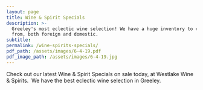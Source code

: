 ```yaml
---
layout: page
title: Wine & Spirit Specials
description: >-
  Greeley's most eclectic wine selection! We have a huge inventory to choose
  from, both foreign and domestic.
subtitle:
permalink: /wine-spirits-specials/
pdf_path: /assets/images/6-4-19.pdf
pdf_image_path: /assets/images/6-4-19.jpg
---
```


Check out our latest Wine & Spirit Specials on sale today, at Westlake Wine & Spirits. &nbsp;We have the best eclectic wine selection in Greeley.